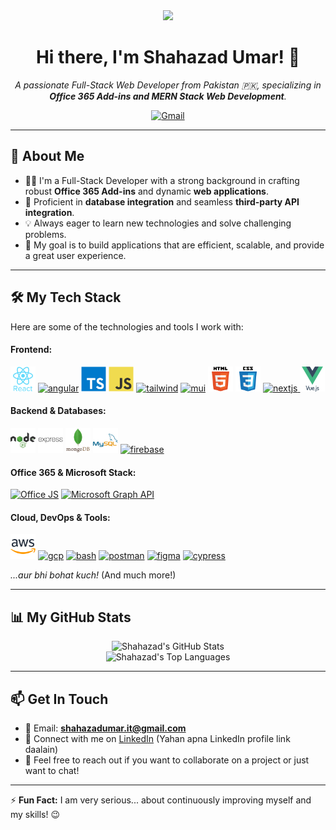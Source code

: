 <div align="center">
  <img src="https://media.giphy.com/media/hvRJCLFzcasrR4ia7z/giphy.gif" width="25px">
  <h1>Hi there, I'm Shahazad Umar! 👋</h1>
  <p>
    <em>A passionate Full-Stack Web Developer from Pakistan 🇵🇰, specializing in <br>
    <strong>Office 365 Add-ins and MERN Stack Web Development</strong>.</em>
  </p>
  <p>
    <a href="mailto:shahazadumar.it@gmail.com"><img src="https://img.shields.io/badge/Gmail-D14836?style=for-the-badge&logo=gmail&logoColor=white" alt="Gmail"/></a>
    <!-- LinkedIn ka link yahan daalain: <a href="YOUR_LINKEDIN_URL_HERE"><img src="https://img.shields.io/badge/LinkedIn-0077B5?style=for-the-badge&logo=linkedin&logoColor=white" alt="LinkedIn"/></a> -->
    <!-- Portfolio ka link agar hai: <a href="YOUR_PORTFOLIO_URL_HERE"><img src="https://img.shields.io/badge/Portfolio-333333?style=for-the-badge&logo=About.me&logoColor=white" alt="Portfolio"/></a> -->
  </p>
</div>

---

## 🚀 About Me

- 👨‍💻 I'm a Full-Stack Developer with a strong background in crafting robust **Office 365 Add-ins** and dynamic **web applications**.
- 🔗 Proficient in **database integration** and seamless **third-party API integration**.
- 💡 Always eager to learn new technologies and solve challenging problems.
- 🎯 My goal is to build applications that are efficient, scalable, and provide a great user experience.

---

## 🛠️ My Tech Stack

Here are some of the technologies and tools I work with:

#### Frontend:
<p align="left">
  <a href="https://reactjs.org/" target="_blank" rel="noreferrer"><img src="https://raw.githubusercontent.com/devicons/devicon/master/icons/react/react-original-wordmark.svg" alt="react" width="40" height="40"/></a>
  <a href="https://angular.io" target="_blank" rel="noreferrer"><img src="https://angular.io/assets/images/logos/angular/angular.svg" alt="angular" width="40" height="40"/></a>
  <a href="https://www.typescriptlang.org/" target="_blank" rel="noreferrer"><img src="https://raw.githubusercontent.com/devicons/devicon/master/icons/typescript/typescript-original.svg" alt="typescript" width="40" height="40"/></a>
  <a href="https://developer.mozilla.org/en-US/docs/Web/JavaScript" target="_blank" rel="noreferrer"><img src="https://raw.githubusercontent.com/devicons/devicon/master/icons/javascript/javascript-original.svg" alt="javascript" width="40" height="40"/></a>
  <a href="https://tailwindcss.com/" target="_blank" rel="noreferrer"><img src="https://www.vectorlogo.zone/logos/tailwindcss/tailwindcss-icon.svg" alt="tailwind" width="40" height="40"/></a>
  <a href="https://mui.com/" target="_blank" rel="noreferrer"><img src="https://mui.com/static/logo.png" alt="mui" width="40" height="40"/></a> <!-- Updated MUI logo link if available -->
  <a href="https://www.w3.org/html/" target="_blank" rel="noreferrer"><img src="https://raw.githubusercontent.com/devicons/devicon/master/icons/html5/html5-original-wordmark.svg" alt="html5" width="40" height="40"/></a>
  <a href="https://www.w3schools.com/css/" target="_blank" rel="noreferrer"><img src="https://raw.githubusercontent.com/devicons/devicon/master/icons/css3/css3-original-wordmark.svg" alt="css3" width="40" height="40"/></a>
  <a href="https://nextjs.org/" target="_blank" rel="noreferrer"> <img src="https://cdn.worldvectorlogo.com/logos/nextjs-2.svg" alt="nextjs" width="40" height="40"/> </a>
  <a href="https://vuejs.org/" target="_blank" rel="noreferrer"> <img src="https://raw.githubusercontent.com/devicons/devicon/master/icons/vuejs/vuejs-original-wordmark.svg" alt="vuejs" width="40" height="40"/> </a>
</p>

#### Backend & Databases:
<p align="left">
  <a href="https://nodejs.org" target="_blank" rel="noreferrer"><img src="https://raw.githubusercontent.com/devicons/devicon/master/icons/nodejs/nodejs-original-wordmark.svg" alt="nodejs" width="40" height="40"/></a>
  <a href="https://expressjs.com" target="_blank" rel="noreferrer"><img src="https://raw.githubusercontent.com/devicons/devicon/master/icons/express/express-original-wordmark.svg" alt="express" width="40" height="40"/></a>
  <a href="https://www.mongodb.com/" target="_blank" rel="noreferrer"><img src="https://raw.githubusercontent.com/devicons/devicon/master/icons/mongodb/mongodb-original-wordmark.svg" alt="mongodb" width="40" height="40"/></a>
  <a href="https://www.mysql.com/" target="_blank" rel="noreferrer"><img src="https://raw.githubusercontent.com/devicons/devicon/master/icons/mysql/mysql-original-wordmark.svg" alt="mysql" width="40" height="40"/></a>
  <a href="https://firebase.google.com/" target="_blank" rel="noreferrer"><img src="https://www.vectorlogo.zone/logos/firebase/firebase-icon.svg" alt="firebase" width="40" height="40"/></a>
</p>

#### Office 365 & Microsoft Stack:
<p align="left">
  <a href="https://developer.microsoft.com/en-us/office/docs/office-js/reference/office" target="_blank" rel="noreferrer"><img src="https://upload.wikimedia.org/wikipedia/commons/thumb/5/5f/Microsoft_Office_logo_%282019%E2%80%93present%29.svg/2026px-Microsoft_Office_logo_%282019%E2%80%93present%29.svg.png" alt="Office JS" width="35" height="35"/></a> 
  <a href="https://developer.microsoft.com/en-us/graph" target="_blank" rel="noreferrer"><img src="https://img.icons8.com/color/48/000000/microsoft-graph.png" alt="Microsoft Graph API" width="40" height="40"/></a> 
</p>

#### Cloud, DevOps & Tools:
<p align="left">
  <a href="https://aws.amazon.com" target="_blank" rel="noreferrer"><img src="https://raw.githubusercontent.com/devicons/devicon/master/icons/amazonwebservices/amazonwebservices-original-wordmark.svg" alt="aws" width="40" height="40"/></a>
  <a href="https://cloud.google.com" target="_blank" rel="noreferrer"><img src="https://www.vectorlogo.zone/logos/google_cloud/google_cloud-icon.svg" alt="gcp" width="40" height="40"/></a>
  <a href="https://www.gnu.org/software/bash/" target="_blank" rel="noreferrer"><img src="https://www.vectorlogo.zone/logos/gnu_bash/gnu_bash-icon.svg" alt="bash" width="40" height="40"/></a>
  <a href="https://postman.com" target="_blank" rel="noreferrer"><img src="https://www.vectorlogo.zone/logos/getpostman/getpostman-icon.svg" alt="postman" width="40" height="40"/></a>
  <a href="https://www.figma.com/" target="_blank" rel="noreferrer"><img src="https://www.vectorlogo.zone/logos/figma/figma-icon.svg" alt="figma" width="40" height="40"/></a>
  <a href="https://www.cypress.io" target="_blank" rel="noreferrer"><img src="https://raw.githubusercontent.com/simple-icons/simple-icons/6e46ec1fc23b60c8fd0d2f2ff46db82e16dbd75f/icons/cypress.svg" alt="cypress" width="40" height="40"/></a>
  <!-- Add icons for SSO, OAuth 2 if you find good ones -->
</p>

*...aur bhi bohat kuch!* (And much more!)

---

## 📊 My GitHub Stats

<p align="center">
  <img src="https://github-readme-stats.vercel.app/api?username=ShahzadUmar-w&show_icons=true&theme=radical&hide_border=true&count_private=true" alt="Shahazad's GitHub Stats" />
  <br/>
  <img src="https://github-readme-stats.vercel.app/api/top-langs/?username=ShahzadUmar-w&layout=compact&theme=radical&hide_border=true" alt="Shahazad's Top Languages" />
</p>

<!-- Agar aap GitHub Streak Stats bhi add karna chahtay hain:
<p align="center">
  <img src="https://github-readme-streak-stats.herokuapp.com/?user=YOUR_GITHUB_USERNAME&theme=radical&hide_border=true" alt="GitHub Streak" />
</p>
-->

---

## 📫 Get In Touch

- 📧 Email: **shahazadumar.it@gmail.com**
- 🔗 Connect with me on [LinkedIn](https://www.linkedin.com/in/shahzad-umar-mernstack/) (Yahan apna LinkedIn profile link daalain)
- 💬 Feel free to reach out if you want to collaborate on a project or just want to chat!

---

⚡ **Fun Fact:** I am very serious... about continuously improving myself and my skills! 😉
